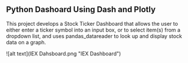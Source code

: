 ## Python Dashoard Using Dash and Plotly

This project develops a Stock Ticker Dashboard that allows the user to either enter a ticker symbol into an input box,
or to select item(s) from a dropdown list, and uses pandas_datareader to look up and display stock data on a graph.

![alt text](IEX Dahsboard.png "IEX Dashboard")
